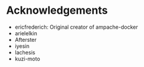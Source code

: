 # Acknowledgements

* ericfrederich: Original creator of ampache-docker
* arielelkin
* Afterster
* iyesin
* lachesis
* kuzi-moto
